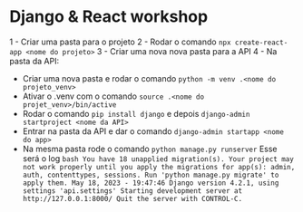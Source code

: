 # Django & React workshop

1 - Criar uma pasta para o projeto
2 - Rodar o comando `npx create-react-app <nome do projeto>`
3 - Criar uma nova nova pasta para a API
4 - Na pasta da API:

- Criar uma nova pasta e rodar o comando `python -m venv .<nome do projeto_venv>`
- Ativar o .venv com o comando `source .<nome do projet_venv>/bin/active`
- Rodar o comando `pip install django` e depois `django-admin startproject <nome da API>`
- Entrar na pasta da API e dar o comando `django-admin startapp <nome do app>`
- Na mesma pasta rode o comando `python manage.py runserver`
  Esse será o log ```bash
                    You have 18 unapplied migration(s). Your project may not work properly until you apply the migrations for app(s): admin, auth, contenttypes, sessions.
                    Run 'python manage.py migrate' to apply them.
                    May 18, 2023 - 19:47:46
                    Django version 4.2.1, using settings 'api.settings'
                    Starting development server at http://127.0.0.1:8000/
                    Quit the server with CONTROL-C.
                  ```
